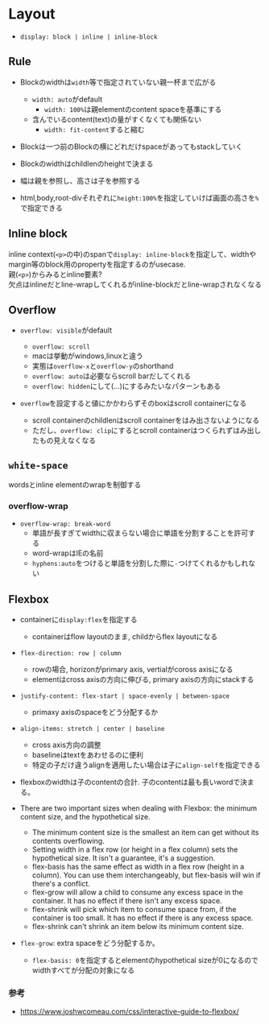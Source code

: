 # Layout

* `display: block | inline | inline-block`

## Rule

* Blockのwidthは`width`等で指定されていない親一杯まで広がる
  * `width: auto`がdefault
	* `width: 100%`は親elementのcontent spaceを基準にする
  * 含んでいるcontent(text)の量がすくなくても関係ない
	* `width: fit-content`すると縮む
* Blockは一つ前のBlockの横にどれだけspaceがあってもstackしていく

* Blockのwidthはchildlenのheightで決まる
* 幅は親を参照し、高さは子を参照する
* html,body,root-divそれぞれに`height:100%`を指定していけば画面の高さを`%`で指定できる



## Inline block

inline context(`<p>`の中)のspanで`display: inline-block`を指定して、widthやmargin等のblock用のpropertyを指定するのがusecase.   
親(`<p>`)からみるとinline要素?  
欠点はinlineだとline-wrapしてくれるがinline-blockだとline-wrapされなくなる

## Overflow

* `overflow: visible`がdefault
  * `overflow: scroll`
  * macは挙動がwindows,linuxと違う
  * 実態は`overflow-x`と`overflow-y`のshorthand
  * `overflow: auto`は必要ならscroll barだしてくれる
  * `overflow: hidden`にして(...)にするみたいなパターンもある

* `overflow`を設定すると値にかかわらずそのboxはscroll containerになる
  * scroll containerのchildlenはscroll containerをはみ出さないようになる
  * ただし、`overflow: clip`にするとscroll containerはつくられずはみ出したもの見えなくなる


## `white-space`

wordsとinline elementのwrapを制御する

### overflow-wrap

* `overflow-wrap: break-word`
  * 単語が長すぎてwidthに収まらない場合に単語を分割することを許可する
  * word-wrapはIEの名前
  * `hyphens:auto`をつけると単語を分割した際に`-`つけてくれるかもしれない

## Flexbox

* containerに`display:flex`を指定する
  * containerはflow layoutのまま, childからflex layoutになる


* `flex-direction: row | column`
  * rowの場合, horizonがprimary axis, vertialがcoross axisになる
  * elementはcross axisの方向に伸びる, primary axisの方向にstackする

* `justify-content: flex-start | space-evenly | between-space`
  * primaxy axisのspaceをどう分配するか

* `align-items: stretch | center | baseline`
  * cross axis方向の調整
  * baselineはtextをあわせるのに便利
  * 特定の子だけ違うalignを適用したい場合は子に`align-self`を指定できる

* flexboxのwidthは子のcontentの合計. 子のcontentは最も長いwordで決まる。

* There are two important sizes when dealing with Flexbox: the minimum content size, and the hypothetical size.
  * The minimum content size is the smallest an item can get without its contents overflowing.
  * Setting width in a flex row (or height in a flex column) sets the hypothetical size. It isn't a guarantee, it's a suggestion.
  * flex-basis has the same effect as width in a flex row (height in a column). You can use them interchangeably, but flex-basis will win if there's a conflict.
  * flex-grow will allow a child to consume any excess space in the container. It has no effect if there isn't any excess space.
  * flex-shrink will pick which item to consume space from, if the container is too small. It has no effect if there is any excess space.
  * flex-shrink can't shrink an item below its minimum content size.

* `flex-grow`: extra spaceをどう分配するか。
  * `flex-basis: 0`を指定するとelementのhypothetical sizeが0になるのでwidthすべてが分配の対象になる

### 参考

* https://www.joshwcomeau.com/css/interactive-guide-to-flexbox/